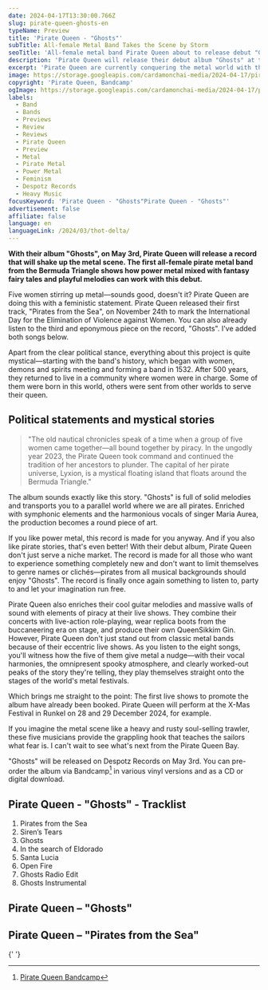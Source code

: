 ```yaml
---
date: 2024-04-17T13:30:00.766Z
slug: pirate-queen-ghosts-en
typeName: Preview
title: 'Pirate Queen - "Ghosts"'
subTitle: All-female Metal Band Takes the Scene by Storm
seoTitle: 'All-female metal band Pirate Queen about to release debut "Ghosts"'
description: 'Pirate Queen will release their debut album "Ghosts" at the beginning of May! Listen to it here and find some exciting details about the band!'
excerpt: 'Pirate Queen are currently conquering the metal world with their first two songs, "Ghots" and "Pirates from the Sea". The debut album of the all-female metal band will be released on May 3rd. You can get all the details about it here and find out everything about the feminist statement behind it!'
image: https://storage.googleapis.com/cardamonchai-media/2024-04-17/pirate-queen-soundsvegan-com-jpg-imagine-081818_85765d_1024_768/640.webp
copyright: 'Pirate Queen, Bandcamp'
ogImage: https://storage.googleapis.com/cardamonchai-media/2024-04-17/pirate-queen-soundsvegan-com-og-jpg-imagine-081818_887962_1200_628/640.webp
labels:
  - Band
  - Bands
  - Previews
  - Review
  - Reviews
  - Pirate Queen
  - Preview
  - Metal
  - Pirate Metal
  - Power Metal
  - Feminism
  - Despotz Records
  - Heavy Music
focusKeyword: 'Pirate Queen - "Ghosts"Pirate Queen - "Ghosts"'
advertisement: false
affiliate: false
language: en
languageLink: /2024/03/thot-delta/
---
```


**With their album "Ghosts", on May 3rd, Pirate Queen will release a record that will shake up the metal scene. The first all-female pirate metal band from the Bermuda Triangle shows how power metal mixed with fantasy fairy tales and playful melodies can work with this debut.**

Five women stirring up metal—sounds good, doesn't it? Pirate Queen are doing this with a feministic statement. Pirate Queen released their first track, "Pirates from the Sea", on November 24th to mark the International Day for the Elimination of Violence against Women. You can also already listen to the third and eponymous piece on the record, "Ghosts". I've added both songs below.

Apart from the clear political stance, everything about this project is quite mystical—starting with the band's history, which began with women, demons and spirits meeting and forming a band in 1532. After 500 years, they returned to live in a community where women were in charge. Some of them were born in this world, others were sent from other worlds to serve their queen.

## Political statements and mystical stories

> "The old nautical chronicles speak of a time when a group of five women came together—all bound together by piracy. In the ungodly year 2023, the Pirate Queen took command and continued the tradition of her ancestors to plunder. The capital of her pirate universe, Lyxion, is a mystical floating island that floats around the Bermuda Triangle."

The album sounds exactly like this story. "Ghosts" is full of solid melodies and transports you to a parallel world where we are all pirates. Enriched with symphonic elements and the harmonious vocals of singer Maria Aurea, the production becomes a round piece of art.

If you like power metal, this record is made for you anyway. And if you also like pirate stories, that's even better! With their debut album, Pirate Queen don't just serve a niche market. The record is made for all those who want to experience something completely new and don't want to limit themselves to genre names or clichés—pirates from all musical backgrounds should enjoy "Ghosts". The record is finally once again something to listen to, party to and let your imagination run free.

Pirate Queen also enriches their cool guitar melodies and massive walls of sound with elements of piracy at their live shows. They combine their concerts with live-action role-playing, wear replica boots from the buccaneering era on stage, and produce their own QueenSikkim Gin. However, Pirate Queen don't just stand out from classic metal bands because of their eccentric live shows. As you listen to the eight songs, you'll witness how the five of them give metal a nudge—with their vocal harmonies, the omnipresent spooky atmosphere, and clearly worked-out peaks of the story they're telling, they play themselves straight onto the stages of the world's metal festivals.

Which brings me straight to the point: The first live shows to promote the album have already been booked. Pirate Queen will perform at the X-Mas Festival in Runkel on 28 and 29 December 2024, for example.

If you imagine the metal scene like a heavy and rusty soul-selling trawler, these five musicians provide the grappling hook that teaches the sailors what fear is. I can't wait to see what's next from the Pirate Queen Bay.

"Ghosts" will be released on Despotz Records on May 3rd. You can pre-order the album via Bandcamp[^1] in various vinyl versions and as a CD or digital download.

## Pirate Queen - "Ghosts" - Tracklist

1.  Pirates from the Sea
2.  Siren’s Tears
3.  Ghosts
4.  In the search of Eldorado
5.  Santa Lucia
6.  Open Fire
7.  Ghosts Radio Edit
8.  Ghosts Instrumental

## Pirate Queen – "Ghosts"

<YouTube id="U4R8dtM5pnI" />

## Pirate Queen – "Pirates from the Sea"

<YouTube id="wdI388LjgnI" />{' '}

[^1]: [Pirate Queen Bandcamp](https://piratequeen.bandcamp.com/album/ghosts)
